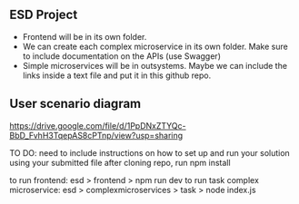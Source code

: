 ## ESD Project

- Frontend will be in its own folder.
- We can create each complex microservice in its own folder. Make sure to include documentation on the APIs (use Swagger)
- Simple microservices will be in outsystems. Maybe we can include the links inside a text file and put it in this github repo.

## User scenario diagram
https://drive.google.com/file/d/1PpDNxZTYQc-BbD_FvhH3TqepAS8cPTnp/view?usp=sharing

TO DO: need to include instructions on how to set up and run your solution using your submitted file
after cloning repo, run npm install

to run frontend: esd > frontend > npm run dev
to run task complex microservice: esd > complexmicroservices > task > node index.js